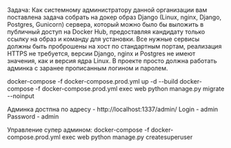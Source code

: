 Задача:
    Как системному администратору данной организации вам поставлена задача собрать на докер образ Django (Linux, nginx, Django, Postgres, Gunicorn) сервера, который можно было бы выложить в публичный доступ на Docker Hub, предоставляя кандидату только ссылку на образ и команду для установки. Все нужные сервисы должны быть проброшены на хост по стандартным портам, реализация HTTPS не требуется, версии Django, nginx и Postgres не имеют значения, как и версия ядра Linux. В проекте просто должна работать админка с заранее прописанным логином и паролем.

docker-compose -f docker-compose.prod.yml up -d --build
docker-compose -f docker-compose.prod.yml exec web python manage.py migrate --noinput

Админка достпна по адресу - http://localhost:1337/admin/
Login - admin
Password - admin

Управление супер админом:
docker-compose -f docker-compose.prod.yml exec web python manage.py createsuperuser
